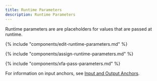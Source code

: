 ```yaml
---
title: Runtime Parameters
description: Runtime Parameters
---
```


Runtime parameters are are placeholders for values that are passed at runtime.

{% include "components/edit-runtime-parameters.md" %}

{% include "components/assign-runtime-parameters.md" %}

{% include "components/xfa-pass-parameters.md" %}

For information on input anchors, see [Input and Output Anchors](index.md#input-and-output-anchors).
